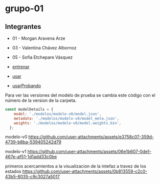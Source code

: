 # grupo-01

## Integrantes

* 01 - Morgan Aravena Arze
* 03 - Valentina Chávez Albornoz
* 05 - Sofía Etchepare Vásquez

* [entrenar](./entrenar/)
* [usar](./usar/)
* [usarProbando](./usarProbando/)

Para ver las versiones del modelo de prueba se cambia este código con el número de la version de la carpeta.

```javascript
const modelDetails = {
    model: './modelos/modelo-v0/model.json',
    metadata: './modelos/modelo-v0/model_meta.json',
    weights: './modelos/modelo-v0/model.weights.bin',
  };
```

modelo-v0
<https://github.com/user-attachments/assets/e3758c07-359d-4739-b8ba-539405242d79>

modelo-v1
<https://github.com/user-attachments/assets/06e1b607-0de1-467e-af51-1d1add33c0be>

primeros acercamientos a la visualizacion de la intefaz a travez de los estados
<https://github.com/user-attachments/assets/0b813559-c2c0-43b5-8035-c9c3027a5017>
